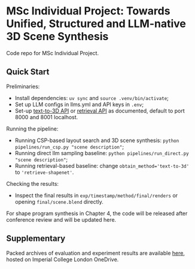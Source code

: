 # MSc Individual Project: Towards Unified, Structured and LLM-native 3D Scene Synthesis

Code repo for MSc Individual Project. 

## Quick Start

Preliminaries:
- Install dependencies: `uv sync` and `source .venv/bin/activate`;
- Set up LLM configs in llms.yml and API keys in `.env`;
- Set-up [text-to-3D API](https://github.com/SanBingYouYong/TRELLIS-API) or [retrieval API](https://github.com/SanBingYouYong/shapenet-db) as documented, default to port 8000 and 8001 localhost.

Running the pipeline: 
- Running CSP-based layout search and 3D scene synthesis: `python pipelines/run_csp.py "scene description"`;
- Running direct llm sampling baseline: `python pipelines/run_direct.py "scene description"`;
- Running retrieval-based baseline: change `obtain_method='text-to-3d'` to `'retrieve-shapenet'`.

Checking the results: 
- Inspect the final results in `exp/timestamp/method/final/renders` or opening `final/scene.blend` directly. 

For shape program synthesis in Chapter 4, the code will be released after conference review and will be updated here. 

## Supplementary

Packed archives of evaluation and experiment results are available [here](https://imperiallondon-my.sharepoint.com/:f:/g/personal/sz2224_ic_ac_uk/Ej2Kb61sLvZGif-XJDeGbeUBmka3mee2kfQeC2iiBmcHDA?e=vEwDMP), hosted on Imperial College London OneDrive.

